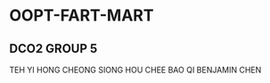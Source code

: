 # OOPT-FART-MART
DCO2 GROUP 5
--------------------
TEH YI HONG
CHEONG SIONG HOU
CHEE BAO QI
BENJAMIN CHEN